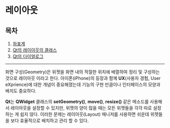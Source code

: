 # 레이아웃

## 목차

1. [좌표계](./좌표계)
2. [Qt의 레이아웃의 클래스](./Qt_Layout_Class/)
3. [Qt의 다이얼로그](./Qt_Dialog/)

---

화면 구성(Geometry)은 위젯을 화면 내의 적절한 위치에 배열하여 정리 및 구성하는 것으로 레이아웃 이라고 한다. 아이폰(iPhone)의 등장과 함께 **UX**(사용자 경험, User eXprience)에 대한 개념이 중요해졌는데 기능의 구현 만큼이나 인터페이스의 모양과 배치도 중요하다.

**Qt**는 **QWidget** 클래스의 **setGeometry()**, **move()**, **resize()** 같은 메소드를 사용해서 레이아웃을 설정할 수 있지만, 위젯의 양이 많을 때는 모든 위젯들을 각각 따로 설정하는 게 쉽지 않다. 이러한 문제는 레이아웃(Layout) 매니저를 사용하면 쉬운데 위젯들을 보다 효율적으로 배치하고 관리 할 수 있다. 